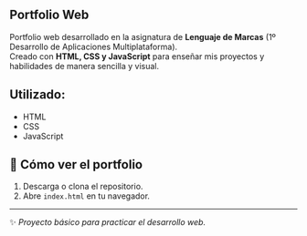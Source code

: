 ## Portfolio Web  

Portfolio web desarrollado en la asignatura de **Lenguaje de Marcas** (1º Desarrollo de Aplicaciones Multiplataforma).  
Creado con **HTML, CSS y JavaScript** para enseñar mis proyectos y habilidades de manera sencilla y visual.  

## Utilizado: 
- HTML  
- CSS  
- JavaScript  

## 📂 Cómo ver el portfolio  
1. Descarga o clona el repositorio.  
2. Abre `index.html` en tu navegador.  


---
✨ *Proyecto básico para practicar el desarrollo web.*  
